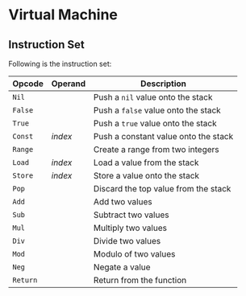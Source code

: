 
# Virtual Machine

## Instruction Set

Following is the instruction set:

| Opcode   | Operand | Description                          |
| -------- | ------- | ------------------------------------ |
| `Nil`    |         | Push a `nil` value onto the stack    |
| `False`  |         | Push a `false` value onto the stack  | 
| `True`   |         | Push a `true` value onto the stack   |
| `Const`  | _index_ | Push a constant value onto the stack |
| `Range`  |         | Create a range from two integers     |
| `Load`   | _index_ | Load a value from the stack          |
| `Store`  | _index_ | Store a value onto the stack         |
| `Pop`    |         | Discard the top value from the stack |
| `Add`    |         | Add two values                       |
| `Sub`    |         | Subtract two values                  |
| `Mul`    |         | Multiply two values                  |
| `Div`    |         | Divide two values                    |
| `Mod`    |         | Modulo of two values                 |
| `Neg`    |         | Negate a value                       |
| `Return` |         | Return from the function             |
